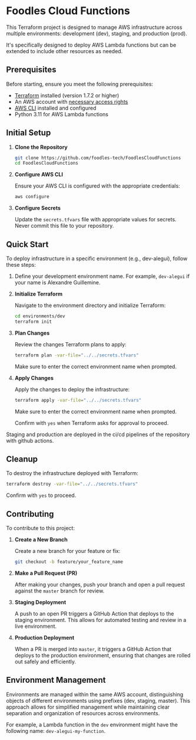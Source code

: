 # Foodles Cloud Functions

This Terraform project is designed to manage AWS infrastructure across multiple environments: development (dev), staging, and production (prod).

It's specifically designed to deploy AWS Lambda functions but can be extended to include other resources as needed.

## Prerequisites

Before starting, ensure you meet the following prerequisites:

- [Terraform](https://www.terraform.io/downloads.html) installed (version 1.7.2 or higher)
- An AWS account with [necessary access rights](https://docs.aws.amazon.com/IAM/latest/UserGuide/access.html)
- [AWS CLI](https://aws.amazon.com/cli/) installed and configured
- Python 3.11 for AWS Lambda functions

## Initial Setup

1. **Clone the Repository**

    ```bash
    git clone https://github.com/foodles-tech/FoodlesCloudFunctions
    cd FoodlesCloudFunctions
    ```

2. **Configure AWS CLI**

    Ensure your AWS CLI is configured with the appropriate credentials:

    ```bash
    aws configure
    ```

3. **Configure Secrets**

    Update the `secrets.tfvars` file with appropriate values for secrets. Never commit this file to your repository.

## Quick Start

To deploy infrastructure in a specific environment (e.g., dev-alegui), follow these steps:

1. Define your development environment name. For example, `dev-alegui` if your name is Alexandre Guillemine.

2. **Initialize Terraform**

    Navigate to the environment directory and initialize Terraform:

    ```bash
    cd environments/dev
    terraform init
    ```

3. **Plan Changes**

    Review the changes Terraform plans to apply:

    ```bash
    terraform plan -var-file="../../secrets.tfvars"
    ```
   
    Make sure to enter the correct environment name when prompted.


4. **Apply Changes**

    Apply the changes to deploy the infrastructure:

    ```bash
    terraform apply -var-file="../../secrets.tfvars"
    ```

    Make sure to enter the correct environment name when prompted.

    Confirm with `yes` when Terraform asks for approval to proceed.

Staging and production are deployed in the ci/cd pipelines of the repository with github actions.

## Cleanup

To destroy the infrastructure deployed with Terraform:

```bash
terraform destroy -var-file="../../secrets.tfvars"
```

Confirm with `yes` to proceed.

## Contributing

To contribute to this project:

1. **Create a New Branch**

    Create a new branch for your feature or fix:

    ```bash
    git checkout -b feature/your_feature_name
    ```

2. **Make a Pull Request (PR)**

    After making your changes, push your branch and open a pull request against the `master` branch for review.

3. **Staging Deployment**

    A push to an open PR triggers a GitHub Action that deploys to the staging environment. This allows for automated testing and review in a live environment.

4. **Production Deployment**

    When a PR is merged into `master`, it triggers a GitHub Action that deploys to the production environment, ensuring that changes are rolled out safely and efficiently.

## Environment Management

Environments are managed within the same AWS account, distinguishing objects of different environments using prefixes (dev, staging, master). This approach allows for simplified management while maintaining clear separation and organization of resources across environments.

For example, a Lambda function in the `dev` environment might have the following name: `dev-alegui-my-function`.